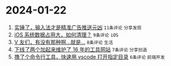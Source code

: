 # 2024-01-22

1. [实锤了，输入法才是精准广告推送元凶](https://www.v2ex.com/t/1010518) `11条评论` `分享发现`
1. [iOS 系统数据占用大，如何清理？](https://www.v2ex.com/t/1010516) `9条评论` `iOS`
1. [V 友们，有没有那种啊...就是...](https://www.v2ex.com/t/1010519) `8条评论` `生活`
1. [下线了两个加起来维护了 16 年的工具网站](https://www.v2ex.com/t/1010513) `7条评论` `分享创造`
1. [撸了个命令行工具，快速用 vscode 打开指定目录](https://www.v2ex.com/t/1010523) `6条评论` `前端开发`

